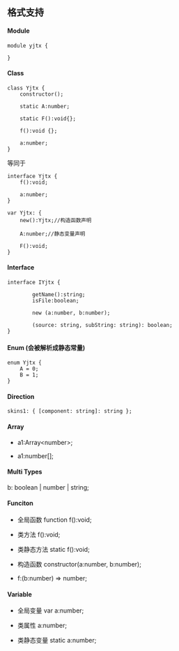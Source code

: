 ## 格式支持

#### Module

~~~
module yjtx {

}
~~~

#### Class 

~~~
class Yjtx {
	constructor();
	
	static A:number;
	
	static F():void{};
	
	f():void {};
	
	a:number;
}
~~~

等同于

~~~
interface Yjtx {
	f():void;
	
	a:number;
}

var Yjtx: {
	new():Yjtx;//构造函数声明
	
	A:number;//静态变量声明
	
	F():void;
}

~~~

#### Interface

~~~
interface IYjtx {

        getName():string;
        isFile:boolean;

        new (a:number, b:number);

        (source: string, subString: string): boolean;
}
~~~

#### Enum (会被解析成静态常量)

~~~
enum Yjtx {
	A = 0;
	B = 1;
}
~~~

#### Direction

~~~
skins1: { [component: string]: string };
~~~

#### Array

* a1:Array\<number\>;

* a1:number[];

#### Multi Types

b: boolean | number | string;

#### Funciton

* 全局函数  function f():void;

* 类方法 f():void;

* 类静态方法  static f():void;

* 构造函数  constructor(a:number, b:number);

* f:(b:number) => number;

#### Variable

* 全局变量 var a:number;

* 类属性 a:number;

* 类静态变量 static a:number;

